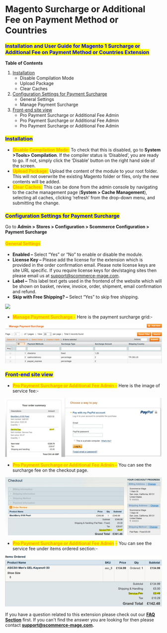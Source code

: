 # Magento Surcharge or Additional Fee on Payment Method or Countries

### <mark style="color:blue;">Installation and User Guide for Magento 1 Surcharge or Additional Fee on Payment Method or Countries Extension</mark>

**Table of Contents**

1. [Installation ](magento-surcharge-or-additional-fee-on-payment-method-or-countries.md#\_bookmark0)
   * Disable Compilation Mode&#x20;
   * Upload Package&#x20;
   * Clear Caches&#x20;
2. [Configuration Settings for Payment Surcharge ](magento-surcharge-or-additional-fee-on-payment-method-or-countries.md#\_bookmark4)
   * General Settings&#x20;
   * Manage Payment Surcharge&#x20;
3. [Front-end site view ](magento-surcharge-or-additional-fee-on-payment-method-or-countries.md#\_bookmark7)
   * Pro Payment Surcharge or Additional Fee Admin&#x20;
   * Pro Payment Surcharge or Additional Fee Admin&#x20;
   * Pro Payment Surcharge or Additional Fee Admin&#x20;

### <mark style="color:blue;">Installation</mark> <a href="#bookmark0" id="bookmark0"></a>

* <mark style="color:orange;">**Disable Compilation Mode:**</mark> To check that this is disabled, go to **System >Tools> Compilation**. If the compiler status is ‘Disabled’, you are ready to go. If not, simply click the ‘Disable’ button on the right hand side of the screen.
* <mark style="color:orange;">**Upload Package:**</mark> Upload the content of the module to your root folder. This will not overwrite the existing Magento folder or files, only the new contents will be added.
* <mark style="color:orange;">**Clear Caches:**</mark> This can be done from the admin console by navigating to the cache management page (**System > Cache Management**), selecting all caches, clicking ‘refresh’ from the drop-down menu, and submitting the change.

### <mark style="color:blue;">Configuration Settings for Payment Surcharge</mark> <a href="#bookmark4" id="bookmark4"></a>

Go to **Admin > Stores > Configuration > Scommerce Configuration > Payment Surcharge**

#### <mark style="color:orange;">General Settings</mark> <a href="#bookmark5" id="bookmark5"></a>

* **Enabled –** Select “Yes” or “No” to enable or disable the module.
* **License Key –** Please add the license for the extension which is provided in the order confirmation email. Please note license keys are site URL specific. If you require license keys for dev/staging sites then please email us at [support@scommerce-mage.com](mailto:support@scommerce-mage.com).
* **Label –** This label text gets used in the frontend of the website which will be shown on basket, review, invoice, order, shipment, email confirmation and refund.
* **Skip with Free Shipping? –** Select “Yes” to skip free shipping.

![](../../.gitbook/assets/m1surcharge\_general.jpg)

* <mark style="color:orange;">**Manage Payment Surcharge -**</mark> Here is the payment surcharge grid:-

![A screenshot of a social media post  Description automatically generated](<../../.gitbook/assets/2 (37)>)

### <mark style="color:blue;">Front-end site view</mark> <a href="#bookmark7" id="bookmark7"></a>

* <mark style="color:orange;">**Pro Payment Surcharge or Additional Fee Admin –**</mark> Here is the image of service fee:-

![A screenshot of a cell phone  Description automatically generated](<../../.gitbook/assets/3 (6)>)

* <mark style="color:orange;">**Pro Payment Surcharge or Additional Fee Admin –**</mark> You can see the surcharge fee on the checkout page.

![A screenshot of a cell phone  Description automatically generated](<../../.gitbook/assets/4 (61)>)

* <mark style="color:orange;">**Pro Payment Surcharge or Additional Fee Admin**</mark> <mark style="color:orange;"></mark><mark style="color:orange;">–</mark> You can see the service fee under items ordered section:-

![A screenshot of a cell phone  Description automatically generated](<../../.gitbook/assets/5 (6)>)

If you have a question related to this extension please check out our [**FAQ Section**](https://www.scommerce-mage.com/magento-pro-payment-surcharge-or-additional-fee.html#faq) first. If you can't find the answer you are looking for then please contact [**support@scommerce-mage.com**](mailto:core@scommerce-mage.com)**.**

